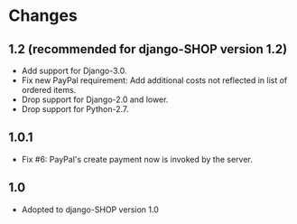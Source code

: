 # Changes

## 1.2 (recommended for django-SHOP version 1.2)
* Add support for Django-3.0.
* Fix new PayPal requirement: Add additional costs not reflected in list of ordered items.
* Drop support for Django-2.0 and lower.
* Drop support for Python-2.7.

## 1.0.1
* Fix #6: PayPal's create payment now is invoked by the server.

## 1.0

* Adopted to django-SHOP version 1.0
